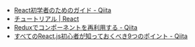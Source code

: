 - [React初学者のためのガイド - Qiita](http://qiita.com/ossan-engineer/items/f4a7594bbf7e9a4578d3)
- [チュートリアル | React](https://facebook.github.io/react/docs/tutorial-ja-JP.html)
- [Reduxでコンポーネントを再利用する - Qiita](http://qiita.com/kuy/items/869aeb7b403ea7a8fd8a)
- [すべてのReact.js初心者が知っておくべき9つのポイント - Qiita](http://qiita.com/ossan-engineer/items/3622e57ceb70c7f12295)
